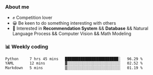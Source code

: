 ### About me

- ✊ Competition lover
- 😀 Be keen to do something interesting with others
- 🎈 Interested in **Recommendation System** && **Database** && Natural Language Process && Computer Vision && Math Modeling


### 📊 Weekly coding
<!--START_SECTION:waka-->

```txt
Python     7 hrs 45 mins   ████████████████████████░   96.29 %
YAML       12 mins         ▓░░░░░░░░░░░░░░░░░░░░░░░░   02.52 %
Markdown   5 mins          ▒░░░░░░░░░░░░░░░░░░░░░░░░   01.19 %
```

<!--END_SECTION:waka-->
